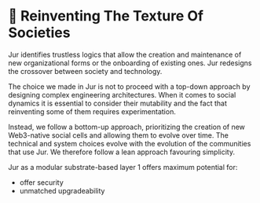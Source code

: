 # 🧵 Reinventing The Texture Of Societies

Jur identifies trustless logics that allow the creation and maintenance of new organizational forms or the onboarding of existing ones. Jur redesigns the crossover between society and technology.

The choice we made in Jur is not to proceed with a top-down approach by designing complex engineering architectures. When it comes to social dynamics it is essential to consider their mutability and the fact that reinventing some of them requires experimentation.

Instead, we follow a bottom-up approach, prioritizing the creation of new Web3-native social cells and allowing them to evolve over time. The technical and system choices evolve with the evolution of the communities that use Jur. We therefore follow a lean approach favouring simplicity.

Jur as a modular substrate-based layer 1 offers maximum potential for:

* offer security
* unmatched upgradeability
